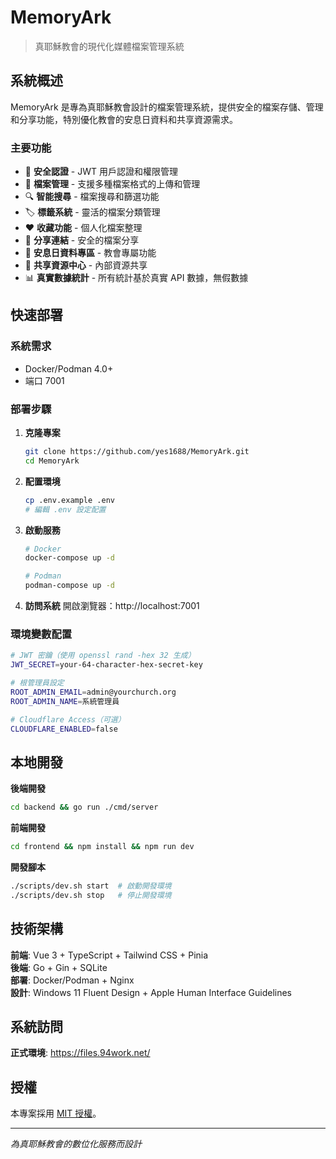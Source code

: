 # MemoryArk

> 真耶穌教會的現代化媒體檔案管理系統

## 系統概述

MemoryArk 是專為真耶穌教會設計的檔案管理系統，提供安全的檔案存儲、管理和分享功能，特別優化教會的安息日資料和共享資源需求。

### 主要功能
- 🔐 **安全認證** - JWT 用戶認證和權限管理
- 📁 **檔案管理** - 支援多種檔案格式的上傳和管理
- 🔍 **智能搜尋** - 檔案搜尋和篩選功能
- 🏷️ **標籤系統** - 靈活的檔案分類管理
- ❤️ **收藏功能** - 個人化檔案整理
- 🔗 **分享連結** - 安全的檔案分享
- 📖 **安息日資料專區** - 教會專屬功能
- 🤝 **共享資源中心** - 內部資源共享
- 📊 **真實數據統計** - 所有統計基於真實 API 數據，無假數據

## 快速部署

### 系統需求
- Docker/Podman 4.0+
- 端口 7001

### 部署步驟

1. **克隆專案**
   ```bash
   git clone https://github.com/yes1688/MemoryArk.git
   cd MemoryArk
   ```

2. **配置環境**
   ```bash
   cp .env.example .env
   # 編輯 .env 設定配置
   ```

3. **啟動服務**
   ```bash
   # Docker
   docker-compose up -d
   
   # Podman  
   podman-compose up -d
   ```

4. **訪問系統**
   開啟瀏覽器：http://localhost:7001

### 環境變數配置
```bash
# JWT 密鑰（使用 openssl rand -hex 32 生成）
JWT_SECRET=your-64-character-hex-secret-key

# 根管理員設定
ROOT_ADMIN_EMAIL=admin@yourchurch.org
ROOT_ADMIN_NAME=系統管理員

# Cloudflare Access（可選）
CLOUDFLARE_ENABLED=false
```

## 本地開發

**後端開發**
```bash
cd backend && go run ./cmd/server
```

**前端開發**
```bash
cd frontend && npm install && npm run dev
```

**開發腳本**
```bash
./scripts/dev.sh start  # 啟動開發環境
./scripts/dev.sh stop   # 停止開發環境
```

## 技術架構

**前端**: Vue 3 + TypeScript + Tailwind CSS + Pinia  
**後端**: Go + Gin + SQLite  
**部署**: Docker/Podman + Nginx  
**設計**: Windows 11 Fluent Design + Apple Human Interface Guidelines

## 系統訪問

**正式環境**: https://files.94work.net/

## 授權

本專案採用 [MIT 授權](./LICENSE)。

---

*為真耶穌教會的數位化服務而設計*